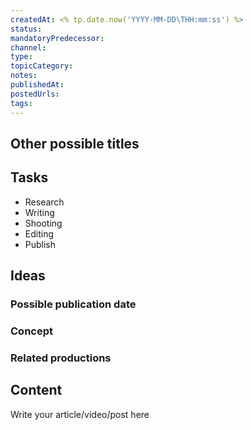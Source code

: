 ```yaml
---
createdAt: <% tp.date.now('YYYY-MM-DD\THH:mm:ss') %>
status: 
mandatoryPredecessor: 
channel: 
type: 
topicCategory: 
notes: 
publishedAt: 
postedUrls: 
tags:
---
```

## Other possible titles
## Tasks
- Research
- Writing
- Shooting
- Editing
- Publish
## Ideas
### Possible publication date
### Concept
### Related productions

## Content
Write your article/video/post here
